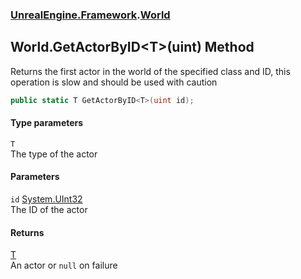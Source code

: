 ### [UnrealEngine.Framework](./UnrealEngine-Framework.md 'UnrealEngine.Framework').[World](./UnrealEngine-Framework-World.md 'UnrealEngine.Framework.World')
## World.GetActorByID&lt;T&gt;(uint) Method
Returns the first actor in the world of the specified class and ID, this operation is slow and should be used with caution  
```csharp
public static T GetActorByID<T>(uint id);
```
#### Type parameters
<a name='UnrealEngine-Framework-World-GetActorByID-T-(uint)-T'></a>
`T`  
The type of the actor  
  
#### Parameters
<a name='UnrealEngine-Framework-World-GetActorByID-T-(uint)-id'></a>
`id` [System.UInt32](https://docs.microsoft.com/en-us/dotnet/api/System.UInt32 'System.UInt32')  
The ID of the actor  
  
#### Returns
[T](#UnrealEngine-Framework-World-GetActorByID-T-(uint)-T 'UnrealEngine.Framework.World.GetActorByID&lt;T&gt;(uint).T')  
An actor or `null` on failure  
